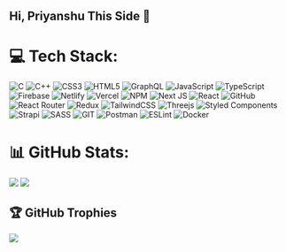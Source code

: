 ## Hi, Priyanshu This Side 👋 


# 💻 Tech Stack:
![C](https://img.shields.io/badge/c-%2300599C.svg?style=flat-square&logo=c&logoColor=white) ![C++](https://img.shields.io/badge/c++-%2300599C.svg?style=flat-square&logo=c%2B%2B&logoColor=white) ![CSS3](https://img.shields.io/badge/css3-%231572B6.svg?style=flat-square&logo=css3&logoColor=white) ![HTML5](https://img.shields.io/badge/html5-%23E34F26.svg?style=flat-square&logo=html5&logoColor=white) ![GraphQL](https://img.shields.io/badge/-GraphQL-E10098?style=flat-square&logo=graphql&logoColor=white) ![JavaScript](https://img.shields.io/badge/javascript-%23323330.svg?style=flat-square&logo=javascript&logoColor=%23F7DF1E) ![TypeScript](https://img.shields.io/badge/typescript-%23007ACC.svg?style=flat-square&logo=typescript&logoColor=white) ![Firebase](https://img.shields.io/badge/firebase-%23039BE5.svg?style=flat-square&logo=firebase) ![Netlify](https://img.shields.io/badge/netlify-%23000000.svg?style=flat-square&logo=netlify&logoColor=#00C7B7) ![Vercel](https://img.shields.io/badge/vercel-%23000000.svg?style=flat-square&logo=vercel&logoColor=white) ![NPM](https://img.shields.io/badge/NPM-%23000000.svg?style=flat-square&logo=npm&logoColor=white) ![Next JS](https://img.shields.io/badge/Next-black?style=flat-square&logo=next.js&logoColor=white) ![React](https://img.shields.io/badge/react-%2320232a.svg?style=flat-square&logo=react&logoColor=%2361DAFB) ![GitHub](https://img.shields.io/badge/GitHub-%23121011.svg?style=flat-square&logo=github&logoColor=white) ![React Router](https://img.shields.io/badge/React_Router-CA4245?style=flat-square&logo=react-router&logoColor=white) ![Redux](https://img.shields.io/badge/redux-%23593d88.svg?style=flat-square&logo=redux&logoColor=white) ![TailwindCSS](https://img.shields.io/badge/tailwindcss-%2338B2AC.svg?style=flat-square&logo=tailwind-css&logoColor=white) ![Threejs](https://img.shields.io/badge/threejs-black?style=flat-square&logo=three.js&logoColor=white) ![Styled Components](https://img.shields.io/badge/styled--components-DB7093?style=flat-square&logo=styled-components&logoColor=white) ![Strapi](https://img.shields.io/badge/strapi-%232E7EEA.svg?style=flat-square&logo=strapi&logoColor=white) ![SASS](https://img.shields.io/badge/SASS-hotpink.svg?style=flat-square&logo=SASS&logoColor=white) ![GIT](https://img.shields.io/badge/Git-fc6d26?style=flat-square&logo=git&logoColor=white) ![Postman](https://img.shields.io/badge/Postman-FF6C37?style=flat-square&logo=postman&logoColor=white) ![ESLint](https://img.shields.io/badge/ESLint-4B3263?style=flat-square&logo=eslint&logoColor=white) ![Docker](https://img.shields.io/badge/docker-%230db7ed.svg?style=flat-square&logo=docker&logoColor=white)
# 📊 GitHub Stats:
<!-- ![](https://github-readme-stats.vercel.app/api?username=priyanshu0007&theme=react&hide_border=true&include_all_commits=true&count_private=true)<br/> -->
![](https://github-readme-streak-stats.herokuapp.com/?user=priyanshu0007&theme=react&hide_border=true)
![](https://github-readme-stats.vercel.app/api/top-langs/?username=priyanshu0007&theme=react&hide_border=true&include_all_commits=true&count_private=true&layout=compact)

## 🏆 GitHub Trophies
![](https://github-profile-trophy.vercel.app/?username=priyanshu0007&theme=radical&no-frame=true&no-bg=true&margin-w=4)

<!-- Proudly created with GPRM ( https://gprm.itsvg.in ) -->

<!-- Proudly created with GPRM ( https://gprm.itsvg.in ) -->
